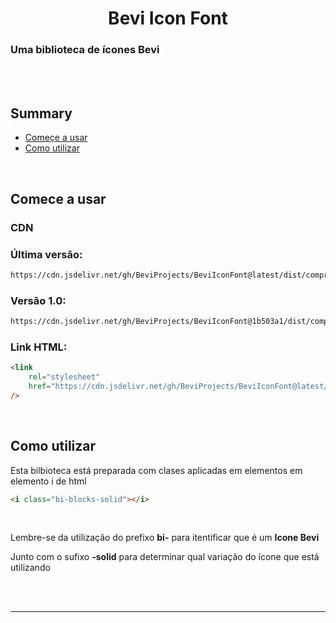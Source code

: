 <h1 align="center">Bevi Icon Font</h1>

<h3>Uma biblioteca de ícones Bevi</h3>

<br />
<br />

## Summary

- [Começe a usar](#comece-a-usar)
- [Como utilizar](#como-utilizar)

<br />

## Comece a usar

### CDN

### Última versão:

```bash
https://cdn.jsdelivr.net/gh/BeviProjects/BeviIconFont@latest/dist/compressed/main.css
```

### Versão 1.0:

```bash
https://cdn.jsdelivr.net/gh/BeviProjects/BeviIconFont@1b503a1/dist/compressed/main.css
```

### Link HTML:

```html
<link
	rel="stylesheet"
	href="https://cdn.jsdelivr.net/gh/BeviProjects/BeviIconFont@latest/dist/compressed/main.css"
/>
```

<br />

## Como utilizar

<p>Esta bilbioteca está preparada com clases aplicadas em elementos em elemento i de html</p>

```html
<i class="bi-blocks-solid"></i>
```

<br/>
<p>Lembre-se da utilização do prefixo <b>bi-</b> para itentificar que é um <b>Icone Bevi</b></p> 
<p>Junto com o sufixo <b>-solid</b> para determinar qual variação do ícone que está utilizando</p>

<br />
<br />

---
